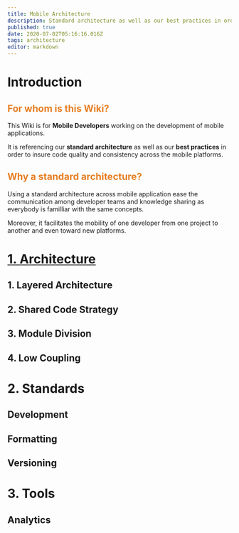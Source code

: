 ```yaml
---
title: Mobile Architecture
description: Standard architecture as well as our best practices in order to insure code quality and consistency across the mobile platforms
published: true
date: 2020-07-02T05:16:16.016Z
tags: architecture
editor: markdown
---
```


# Introduction
## <span style='color:#e67e22;'>For whom is this Wiki?</span>
This Wiki is for **Mobile Developers** working on the development of mobile applications.

It is referencing our **standard architecture** as well as our **best practices** in order to insure code quality and consistency across the mobile platforms.
## <span style='color:#e67e22;'> Why a standard architecture? </span>
Using a standard architecture across mobile application ease the communication among developer teams and knowledge sharing as everybody is familliar with the same concepts. 

Moreover, it facilitates the mobility of one developer from one project to another and even toward new platforms.

# [1. Architecture](/mobile_architecture) 
## 1. Layered Architecture
## 2. Shared Code Strategy
## 3. Module Division
## 4. Low Coupling

#  2. Standards
## Development
## Formatting
## Versioning
# 3. Tools
## Analytics
